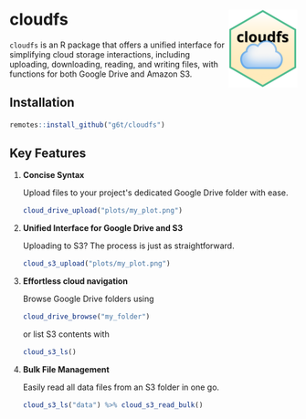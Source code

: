 # cloudfs <a href="https://g6t.github.io/cloudfs/"><img src="man/figures/logo.png" align="right" height="137" alt="cloudfs website" /></a>

`cloudfs` is an R package that offers a unified interface for simplifying cloud
storage interactions, including uploading, downloading, reading, and writing
files, with functions for both Google Drive and Amazon S3.

## Installation

```R
remotes::install_github("g6t/cloudfs")
```

## Key Features

1. **Concise Syntax**

   Upload files to your project's dedicated Google Drive folder with ease.
   ```R
   cloud_drive_upload("plots/my_plot.png")
   ```

2. **Unified Interface for Google Drive and S3**

   Uploading to S3? The process is just as straightforward.
   ```R
   cloud_s3_upload("plots/my_plot.png")
   ```

3. **Effortless cloud navigation**

   Browse Google Drive folders using 
   ```R
   cloud_drive_browse("my_folder")
   ```
    
   or list S3 contents with
   ```R
   cloud_s3_ls()
   ```

4. **Bulk File Management**

   Easily read all data files from an S3 folder in one go.
   ```R
   cloud_s3_ls("data") %>% cloud_s3_read_bulk()
   ```
